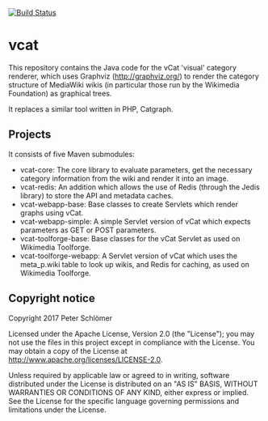 [![Build Status](https://travis-ci.org/dapete42/vcat.svg?branch=master)](https://travis-ci.org/dapete42/vcat)

vcat
====

This repository contains the Java code for the vCat 'visual' category renderer,
which uses Graphviz (http://graphviz.org/) to render the category structure of
MediaWiki wikis (in particular those run by the Wikimedia Foundation) as
graphical trees.

It replaces a similar tool written in PHP, Catgraph.

Projects
--------

It consists of five Maven submodules:

* vcat-core: The core library to evaluate parameters, get the necessary
  category information from the wiki and render it into an image.
* vcat-redis: An addition which allows the use of Redis (through the Jedis
  library) to store the API and metadata caches.
* vcat-webapp-base: Base classes to create Servlets which render graphs using
  vCat.
* vcat-webapp-simple: A simple Servlet version of vCat which expects
  parameters as GET or POST parameters.
* vcat-toolforge-base: Base classes for the vCat Servlet as used on Wikimedia
  Toolforge.
* vcat-toolforge-webapp: A Servlet version of vCat which uses the meta_p.wiki
  table to look up wikis, and Redis for caching, as used on Wikimedia
  Toolforge.

Copyright notice
----------------

Copyright 2017 Peter Schlömer

Licensed under the Apache License, Version 2.0 (the "License"); you may not use
the files in this project except in compliance with the License. You may obtain
a copy of the License at http://www.apache.org/licenses/LICENSE-2.0.

Unless required by applicable law or agreed to in writing, software distributed
under the License is distributed on an "AS IS" BASIS, WITHOUT WARRANTIES OR
CONDITIONS OF ANY KIND, either express or implied. See the License for the
specific language governing permissions and limitations under the License.
